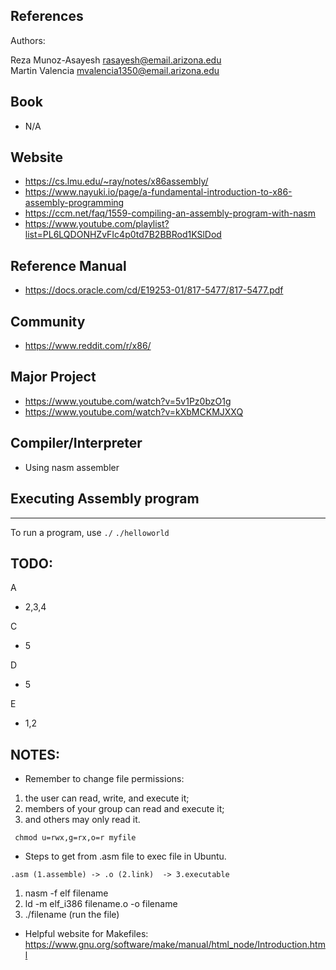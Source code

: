 References
------------

Authors:

Reza Munoz-Asayesh [rasayesh@email.arizona.edu](mailto:rasayesh@email.arizona.edu)  
Martin Valencia    [mvalencia1350@email.arizona.edu](mailto:mvalencia1350@email.arizona.edu)  

## Book
* N/A

## Website
* https://cs.lmu.edu/~ray/notes/x86assembly/
* https://www.nayuki.io/page/a-fundamental-introduction-to-x86-assembly-programming
* https://ccm.net/faq/1559-compiling-an-assembly-program-with-nasm
* https://www.youtube.com/playlist?list=PL6LQDONHZvFIc4p0td7B2BBRod1KSlDod

## Reference Manual
* https://docs.oracle.com/cd/E19253-01/817-5477/817-5477.pdf

## Community
* https://www.reddit.com/r/x86/

## Major Project
* https://www.youtube.com/watch?v=5v1Pz0bzO1g
* https://www.youtube.com/watch?v=kXbMCKMJXXQ

## Compiler/Interpreter 
* Using nasm assembler

## Executing Assembly program
------------
To run a program, use ```./```
```./helloworld```



TODO:
------------
A 
- 2,3,4

C 
- 5

D 
- 5

E 
- 1,2

NOTES:
------------
* Remember to change file permissions:
1. the user can read, write, and execute it;
2. members of your group can read and execute it; 
3. and others may only read it.
```
 chmod u=rwx,g=rx,o=r myfile 
```
* Steps to get from .asm file to exec file in Ubuntu. 
```
.asm (1.assemble) -> .o (2.link)  -> 3.executable
```
1. nasm -f elf filename
2. ld -m elf_i386 filename.o -o filename
3. ./filename (run the file)

* Helpful website for Makefiles:
https://www.gnu.org/software/make/manual/html_node/Introduction.html


